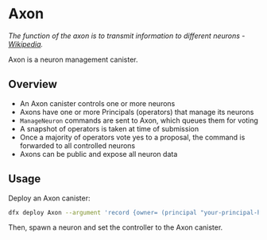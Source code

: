 # Axon

_The function of the axon is to transmit information to different neurons - [Wikipedia](https://en.wikipedia.org/wiki/Axon)._

Axon is a neuron management canister.

## Overview

- An Axon canister controls one or more neurons
- Axons have one or more Principals (operators) that manage its neurons
- `ManageNeuron` commands are sent to Axon, which queues them for voting
- A snapshot of operators is taken at time of submission
- Once a majority of operators vote yes to a proposal, the command is forwarded to all controlled neurons
- Axons can be public and expose all neuron data

## Usage

Deploy an Axon canister:

```sh
dfx deploy Axon --argument 'record {owner= (principal "your-principal-here"); visibility= variant{Public}}'
```

Then, spawn a neuron and set the controller to the Axon canister.
